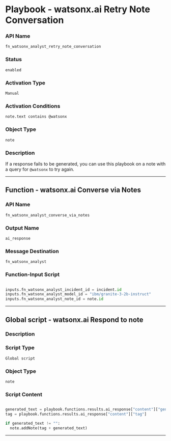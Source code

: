 <!--
    DO NOT MANUALLY EDIT THIS FILE
    THIS FILE IS AUTOMATICALLY GENERATED WITH resilient-sdk codegen
    Generated with resilient-sdk v51.0.4.0.1351
-->

# Playbook - watsonx.ai Retry Note Conversation

### API Name
`fn_watsonx_analyst_retry_note_conversation`

### Status
`enabled`

### Activation Type
`Manual`

### Activation Conditions
`note.text contains @watsonx`

### Object Type
`note`

### Description
If a response fails to be generated, you can use this playbook on a note with a query for `@watsonx` to try again.


---
## Function - watsonx.ai Converse via Notes

### API Name
`fn_watsonx_analyst_converse_via_notes`

### Output Name
`ai_response`

### Message Destination
`fn_watsonx_analyst`

### Function-Input Script
```python

inputs.fn_watsonx_analyst_incident_id = incident.id
inputs.fn_watsonx_analyst_model_id = "ibm/granite-3-2b-instruct"
inputs.fn_watsonx_analyst_note_id = note.id

```

---

## Global script - watsonx.ai Respond to note

### Description


### Script Type
`Global script`

### Object Type
`note`

### Script Content
```python

generated_text = playbook.functions.results.ai_response["content"]["generated_text"]
tag = playbook.functions.results.ai_response["content"]["tag"]

if generated_text != "":
  note.addNote(tag + generated_text)

```

---

